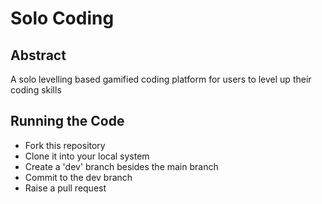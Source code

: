 # Solo Coding

## Abstract
A solo levelling based gamified coding platform for users to level up their coding skills

## Running the Code
- Fork this repository
- Clone it into your local system
- Create a 'dev' branch besides the main branch
- Commit to the dev branch
- Raise a pull request

